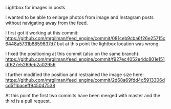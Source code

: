Lightbox for images in posts

I wanted to be able to enlarge photos from image and Instagram posts without navigating away from the feed.

I first got it working at this commit:
https://github.com/mrgilman/feed_engine/commit/081ceb9cba6f26e25715c6448a5731b8859637d7
but at this point the lightbox location was wrong.

I fixed the positioning at this commit (also on the same branch):
https://github.com/mrgilman/feed_engine/commit/f927ec4052e4dc801e151df627e5269eb2a02956

I further modified the position and restrained the image size here:
https://github.com/mrgilman/feed_engine/commit/2d68a69fdd4d5913306dcd5f1baceff945047538

At this point the first two commits have been merged with master and the third is a pull request.


